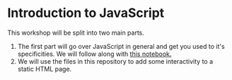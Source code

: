 # Introduction to JavaScript

This workshop will be split into two main parts.

1. The first part will go over JavaScript in general and get you used to it's specificities. We will follow along with [this notebook.](https://colab.research.google.com/drive/1cc21op3KzKDN0FWEicJHn0JzRz7PwwAk?usp=sharing)
2. We will use the files in this repository to add some interactivity to a static HTML page.
